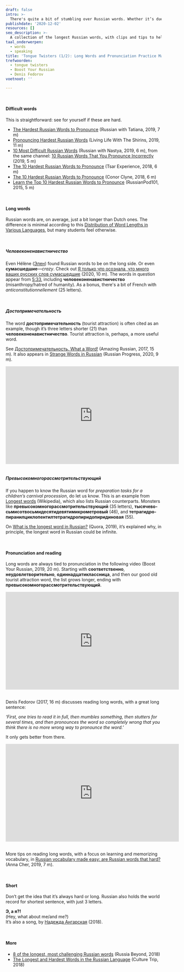```yaml
---
draft: false
intro: >-
  There's quite a bit of stumbling over Russian words. Whether it’s due to not knowing where the stress falls, strange sounds, or simply because they’re [tongue twisters](https://nl.wikipedia.org/wiki/Tongbreker). This may sound exaggerated, but that’s just what they’re called. Here are difficult and long words that may—or may not—trip up your tongue.
publishdate: '2020-12-02'
resources: []
seo_description: >-
  A collection of the longest Russian words, with clips and tips to help you with pronunciation.
taal_onderwerpen:
  - words
  - speaking
title: 'Tongue Twisters (1/2): Long Words and Pronunciation Practice Materials'
trefwoorden:
  - tongue twisters
  - Boost Your Russian
  - Denis Fedorov
voetnoot: ''

---
```


<br/>

#### Difficult words

This is straightforward: see for yourself if these are hard.

- [The Hardest Russian Words to Pronounce](https://www.youtube.com/watch?v=Vbywg90zMwo) (Russian with Tatiana, 2019, 7 m)
- [Pronouncing Hardest Russian Words](https://youtu.be/rodo3dgP_Hc) (Living Life With The Shirins, 2019, 11 m) 
- [10 Most Difficult Russian Words](https://www.youtube.com/watch?v=E5DxyucwIOM) (Russian with Nastya, 2019, 6 m), from the same channel: [10 Russian Words That You Pronounce Incorrectly](https://www.youtube.com/watch?v=VakzMyqERYs) (2019, 5 m)
- [The 10 Hardest Russian Words to Pronounce](https://www.youtube.com/watch?v=bacgDkVCELM) (Tsar Experience, 2018, 6 m)  
- [The 10 Hardest Russian Words to Pronounce](https://youtu.be/bacgDkVCELM) (Conor Clyne, 2018, 6 m)
- [Learn the Top 10 Hardest Russian Words to Pronounce](https://www.youtube.com/watch?v=2dbuynYNBz0) (RussianPod101, 2015, 5 m)

<br/>

#### Long words

Russian words are, on average, just a bit longer than Dutch ones. The difference is minimal according to this [Distribution of Word Lengths in Various Languages](https://www.ravi.io/language-word-lengths), but many students feel otherwise.

<br/>

##### Человеконенавистничество

Even Hélène ([Элен](https://www.youtube.com/channel/UC6cTg36A596WOBeQaGIRRUQ/featured)) found Russian words to be on the long side. Or even **сумасшедшие**—*crazy*. Check out [Я только что осознала, что много ваших русских слов сумасшедшие](https://youtu.be/Zf3EWNn075A) (2020, 10 m). The words in question appear from [5:33](https://youtu.be/Zf3EWNn075A?t=333), including **человеконенавистничество** (misanthropy/hatred of humanity). As a bonus, there's a bit of French with *anticonstitutionnellement* (25 letters).

<br/>

##### Достопримечательность

The word **достопримечательность** (tourist attraction) is often cited as an example, though it’s three letters shorter (21) than **человеконенавистничество**. Tourist attraction is, perhaps, a more useful word.

See [Достопримечательность. What a Word!](https://www.youtube.com/watch?v=tmhPNyGd-7U) (Amazing Russian, 2017, 15 m). It also appears in [Strange Words in Russian](https://youtu.be/UmKEoyjctU8) (Russian Progress, 2020, 9 m).

<iframe width="560" height="315" src="https://www.youtube.com/embed/bY-ivB-GS50" frameborder="0" allow="accelerometer; autoplay; clipboard-write; encrypted-media; gyroscope; picture-in-picture" allowfullscreen></iframe>

<br/>

<br/>

##### Превысокомногорассмотрительствующий

If you happen to know the Russian word for *preparation tasks for a children’s carnival procession*, do let us know. This is an example from [Longest words](https://en.wikipedia.org/wiki/Longest_words) (Wikipedia), which also lists Russian counterparts. Monsters like **превысокомногорассмотрительствующий** (35 letters), **тысячево­сьмисот­восьми­десяти­девяти­микро­метровый** (46), and **тетра­гидро­пиранил­цикло­пентил­тетра­гидро­пиридо­пириди­новая** (55).

On [What is the longest word in Russian?](https://www.quora.com/What-is-the-longest-word-in-Russian) (Quora, 2019), it’s explained why, in principle, the longest word in Russian could be infinite.

<br/>

#### Pronunciation and reading

Long words are always tied to pronunciation in the following video (Boost Your Russian, 2019, 20 m). Starting with **соответственно**, **неудовлетворительно**, **одиннадцатиклассница**, and then our good old tourist attraction word, the list grows longer, ending with **превысокомногорассмотрительствующий**.

<iframe width="560" height="315" src="https://www.youtube.com/embed/RRnP-Q_78bw" frameborder="0" allow="accelerometer; autoplay; encrypted-media; gyroscope; picture-in-picture" allowfullscreen></iframe>

<br/>

<br/>

Denis Fedorov (2017, 16 m) discusses reading long words, with a great long sentence:

*‘First, one tries to read it in full, then mumbles something, then stutters for several times, and then pronounces the word so completely wrong that you think there is no more wrong way to pronounce the word.’*

It only gets better from there.

<iframe width="560" height="315" src="https://www.youtube.com/embed/lQNmt5KxHzk?start=81" frameborder="0" allow="accelerometer; autoplay; clipboard-write; encrypted-media; gyroscope; picture-in-picture" allowfullscreen></iframe>

<br/>
<br/>

More tips on reading long words, with a focus on learning and memorizing vocabulary, in [Russian vocabulary made easy: are Russian words that hard?](https://youtu.be/qcKBGTcTDGM) (Anna Cher, 2019, 7 m).

<br/>

#### Short

Don’t get the idea that it’s always hard or long. Russian also holds the world record for shortest sentence, with just 3 letters.

**Э, а я?!**<br/>
(Hey, what about me/and me?)<br/>
It’s also a song, by [Надежда Ангарская](https://youtu.be/RlcZeihyOGk) (2018).

<br/>

#### More

- [8 of the longest, most challenging Russian words](https://www.rbth.com/education/328237-8-longest-challenging-russian-words) (Russia Beyond, 2018) 
- [The Longest and Hardest Words in the Russian Language](https://theculturetrip.com/europe/russia/articles/the-longest-and-hardest-words-in-the-russian-language/) (Culture Trip, 2018)
